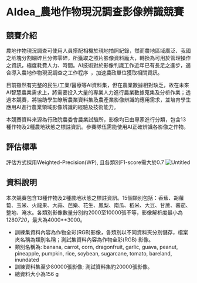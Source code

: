 # AIdea_農地作物現況調查影像辨識競賽
## 競賽介紹
農地作物現況調查可使用人員搭配相機於現地拍照紀錄，然而農地區域廣泛、我國之坵塊分割細碎且分佈零碎，所獲取之照片影像資料龐大，轉換為可用於管理操作之資訊，極度耗費人力、時間。AI技術對於影像判識工作近年已有長足之進步，適合導入農地作物現況調查之工作程序 ，加速農政單位獲取相關資訊。

目前雖然有完整的民生/工業/醫療等AI資料集，但在農業數據相對缺乏，故在未來AI智慧農業需求上，將需要投入大量的專業人力進行農業數據蒐集及分析作業；透過本競賽，將協助學生瞭解農業資料集及農產業影像辨識的應用需求，並培育學生應用AI進行農業領域影像辨識的經驗及技術能力。

本競賽資料來源為行政院農委會農業試驗所，影像均已由專家進行分類，包含13種作物及2種農地狀態之標註資訊。參賽隊伍需能使用AI正確辨識各影像之作物。

## 評估標準
評估方式採用Weighted-Precision(WP), 且各類別F1-score需大於0.7
![Untitled](https://user-images.githubusercontent.com/45745211/159399235-6b854dd3-2123-403c-8859-59443684c224.png)

## 資料說明
本次競賽包含13種作物及2種農地狀態之標註資訊。15個類別包括：香蕉、胡蘿蔔、玉米、火龍果、大蒜、芭樂、花生、鳳梨、南瓜、稻米、大豆、甘蔗、蕃茄、整地、淹水。各類別影像數量分別約2000至10000張不等，影像解析度最小為1280*720*，最大為4000**3000。

- 訓練集資料內容為作物全彩(RGB)影像，各類別以不同資料夾分別儲存，檔案夾名稱為類別名稱；測試集資料內容為作物全彩(RGB) 影像。
- 類別名稱為: banana, carrot, corn, dragonfruit, garlic, guava, peanut, pineapple, pumpkin, rice, soybean, sugarcane, tomato, bareland, inundated
- 訓練資料集至少80000張影像; 測試資料集約20000張影像。
- 總資料大小為156 g
